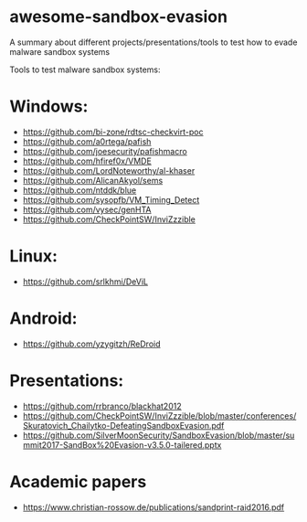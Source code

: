 # awesome-sandbox-evasion

A summary about different projects/presentations/tools to test how to evade malware sandbox systems

Tools to test malware sandbox systems:

# Windows:

- https://github.com/bi-zone/rdtsc-checkvirt-poc
- https://github.com/a0rtega/pafish
- https://github.com/joesecurity/pafishmacro
- https://github.com/hfiref0x/VMDE
- https://github.com/LordNoteworthy/al-khaser
- https://github.com/AlicanAkyol/sems
- https://github.com/ntddk/blue
- https://github.com/sysopfb/VM_Timing_Detect
- https://github.com/vysec/genHTA
- https://github.com/CheckPointSW/InviZzzible

# Linux:

- https://github.com/srlkhmi/DeViL

# Android:

- https://github.com/yzygitzh/ReDroid

# Presentations:

- https://github.com/rrbranco/blackhat2012
- https://github.com/CheckPointSW/InviZzzible/blob/master/conferences/Skuratovich_Chailytko-DefeatingSandboxEvasion.pdf
- https://github.com/SilverMoonSecurity/SandboxEvasion/blob/master/summit2017-SandBox%20Evasion-v3.5.0-tailered.pptx

# Academic papers

- https://www.christian-rossow.de/publications/sandprint-raid2016.pdf
